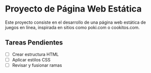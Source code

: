 # Proyecto de Página Web Estática

Este proyecto consiste en el desarrollo de una página web estática de juegos en línea, inspirada en sitios como poki.com o cookitos.com.

## Tareas Pendientes
- [ ] Crear estructura HTML
- [ ] Aplicar estilos CSS
- [ ] Revisar y fusionar ramas
